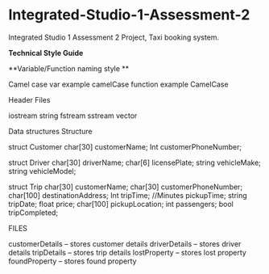 # Integrated-Studio-1-Assessment-2
Integrated Studio 1 Assessment 2 Project, Taxi booking system.

**Technical Style Guide**

**Variable/Function naming style **

Camel case 
var example camelCase 
function example CamelCase 



 
Header Files

iostream 
string 
fstream 
sstream 
vector 

 
Data structures
Structure  

struct Customer 
  char[30] customerName; 
  Int customerPhoneNumber; 

struct Driver 
  char[30] driverName; 
  char[6] licensePlate; 
  string vehicleMake; 
  string vehicleModel; 

struct Trip 
  char[30] customerName; 
  char[30] customerPhoneNumber; 
  char[100] destinationAddress; 
  Int tripTime; //Minutes 
  pickupTime; 
  string tripDate; 
   float price; 
  char[100] pickupLocation; 
  int passengers; 
  bool tripCompleted; 


FILES

customerDetails – stores customer details 
driverDetails – stores driver details 
tripDetails – stores trip details 
lostProperty – stores lost property 
foundProperty – stores found property 
